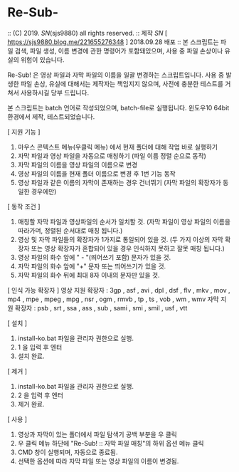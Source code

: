 # Re-Sub-
:: (C) 2019. _SN_(sjs9880) all rights reserved.
:: 제작 _SN_ [ https://sjs9880.blog.me/221655276348 ] 2018.09.28 배포
:: 본 스크립트는 파일 검색, 파일 생성, 이름 변경에 관한 명령어가 포함돼있으며, 사용 중 파일 손상이나 유실의 위험이 있습니다.


Re-Sub! 은 영상 파일과 자막 파일의 이름을 일괄 변경하는 스크립트입니다.
사용 중 발생한 파일 손상, 유실에 대해서는 제작자는 책임지지 않으며, 사전에 충분한 테스트를 거쳐서 사용하시길 당부 드립니다.

본 스크립트는 batch 언어로 작성되었으며, batch-file로 실행됩니다.
윈도우10 64bit 환경에서 제작, 테스트되었습니다.


[ 지원 기능 ]
1. 마우스 콘텍스트 메뉴(우클릭 메뉴) 에서 현재 폴더에 대해 작업 바로 실행하기
2. 자막 파일과 영상 파일을 자동으로 매칭하기 (파일 이름 정렬 순으로 동작)
3. 자막 파일의 이름을 영상 파일의 이름으로 변경
4. 영상 파일의 이름을 현재 폴더 이름으로 변경 후 1번 기능 동작
5. 영상 파일과 같은 이름의 자막이 존재하는 경우 건너뛰기 (자막 파일의 확장자가 동일한 경우에만)


[ 동작 조건 ]
1. 매칭할 자막 파일과 영상파일의 순서가 일치할 것. (자막 파일이 영상 파일의 이름을 따라가며, 정렬된 순서대로 매칭 됩니다.)
2. 영상 및 자막 파일들의 확장자가 1가지로 통일되어 있을 것. (두 가지 이상의 자막 확장자 또는 영상 확장자가 혼합되어 있을 경우 인식하지 못하고 잘못 매칭 됩니다.)
3. 영상 파일의 화수 앞에 " - "(띄어쓰기 포함) 문자가 있을 것.
4. 자막 파일의 화수 앞에 "+" 문자 또는 띄어쓰기가 있을 것.
4. 자막 파일의 화수 뒤에 최대  8자 이내의 문자만 있을 것.


[ 인식 가능 확장자 ]
영상 지원 확장자 : 3gp , asf , avi , dpl , dsf , flv , mkv , mov , mp4 , mpe , mpeg , mpg , nsr , ogm , rmvb , tp , ts , vob , wm , wmv
자막 지원 확장자 : psb , srt , ssa , ass , sub , sami , smi , smil , usf , vtt

[  설치  ]
1. install-ko.bat 파일을 관리자 권한으로 실행.
2. 1 을 입력 후 엔터
3. 설치 완료.

[  제거  ]
1. install-ko.bat 파일을 관리자 권한으로 실행.
2. 2 을 입력 후 엔터
3. 제거 완료.

[  사용  ]
1. 영상과 자막이 있는 폴더에서 파일 탐색기 공백 부분을 우 클릭
2. 우 클릭 메뉴 하단에 "Re-Sub! :: 자막 파일 매칭"의 하위 옵션 메뉴 클릭
3. CMD 창이 실행되며, 자동으로 종료됨.
4. 선택한 옵션에 따라 자막 파일 또는 영상 파일의 이름이 변경됨.
